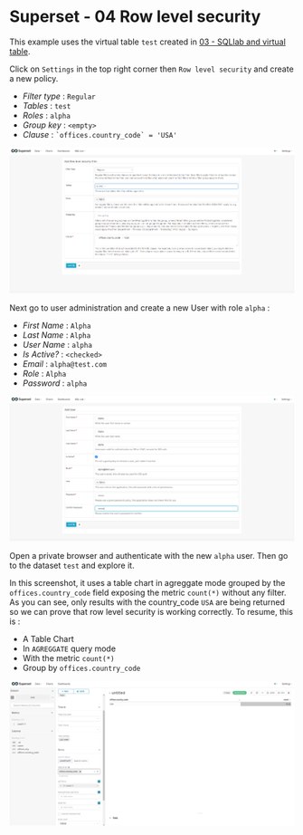 # Superset - 04 Row level security

This example uses the virtual table `test` created in [03 - SQLlab and virtual table](./03_sqllab_virtual_table.md).

Click on `Settings` in the top right corner then `Row level security` and create a new policy.

* *Filter type* : `Regular`
* *Tables* : `test`
* *Roles* : `alpha`
* *Group key* : `<empty>`
* *Clause* : `` `offices.country_code` = 'USA' ``

![](./img/11_row_level_security.png)

Next go to user administration and create a new User with role `alpha` :

* *First Name* : `Alpha`
* *Last Name* : `Alpha`
* *User Name* : `alpha`
* *Is Active?* : `<checked>`
* *Email* : `alpha@test.com`
* *Role* : `Alpha`
* *Password* : `alpha`

![](./img/12_alpha_user.png)

Open a private browser and authenticate with the new `alpha` user. Then go to the dataset `test` and explore it.

In this screenshot, it uses a table chart in agreggate mode grouped by the `offices.country_code` field exposing the metric `count(*)` without any filter. As you can see, only results with the country_code `USA` are being returned so we can prove that row level security is working correctly. To resume, this is :

* A Table Chart
* In `AGREGGATE` query mode
* With the metric `count(*)`
* Group by `offices.country_code`

![](./img/13_visualize_data.png)
